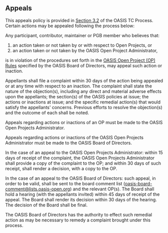 ## Appeals

This appeals policy is provided in [Section 3.2](https://www.oasis-open.org/policies-guidelines/tc-process-2017-05-26#appeals) of the OASIS TC Process. Certain actions may be appealed following the process below:

Any participant, contributor, maintainer or PGB member who believes that:

1. an action taken or not taken by or with respect to Open Projects, or
1. an action taken or not taken by the OASIS Open Project Administrator,

is in violation of the procedures set forth in the [OASIS Open Project (OP) Rules][rules] specified by the OASIS Board of Directors, may appeal such action or inaction.

Appellants shall file a complaint within 30 days of the action being appealed or at any time with respect to an inaction. The complaint shall state the nature of the objection(s), including any direct and material adverse effects upon the appellants; the section(s) of the OASIS policies at issue; the actions or inactions at issue; and the specific remedial action(s) that would satisfy the appellants' concerns. Previous efforts to resolve the objection(s) and the outcome of each shall be noted.

Appeals regarding actions or inactions of an OP must be made to the OASIS Open Projects Administrator.

Appeals regarding actions or inactions of the OASIS Open Projects Administrator must be made to the OASIS Board of Directors.

In the case of an appeal to the OASIS Open Projects Administrator: within 15 days of receipt of the complaint, the OASIS Open Projects Administrator shall provide a copy of the complaint to the OP; and within 30 days of such receipt, shall render a decision, with a copy to the OP.

In the case of an appeal to the OASIS Board of Directors: such appeal, in order to be valid, shall be sent to the board comment list (oasis-board-comment@lists.oasis-open.org) and the relevant OP(s). The Board shall hold a hearing (with the appellants invited) within 45 days of receipt of the appeal. The Board shall render its decision within 30 days of the hearing. The decision of the Board shall be final.

The OASIS Board of Directors has the authority to effect such remedial action as may be necessary to remedy a complaint brought under this process.

[rules]: ../board-docs/open-projects-rules.md



